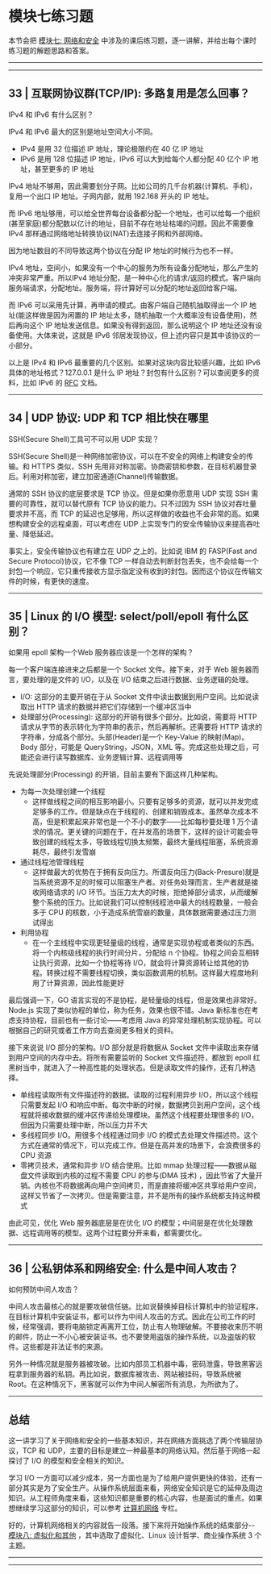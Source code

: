 # 模块七练习题

本节会把 [模块七: 网络和安全](../../notes/module_7) 中涉及的课后练习题，逐一讲解，并给出每个课时练习题的解题思路和答案。

---
---

## 33 | 互联网协议群(TCP/IP): 多路复用是怎么回事？

IPv4 和 IPv6 有什么区别？

IPv4 和 IPv6 最大的区别是地址空间大小不同。

* IPv4 是用 32 位描述 IP 地址，理论极限约在 40 亿 IP 地址
* IPv6 是用 128 位描述 IP 地址，IPv6 可以大到给每个人都分配 40 亿个 IP 地址，甚至更多的 IP 地址

IPv4 地址不够用，因此需要划分子网。比如公司的几千台机器(计算机、手机)，复用一个出口 IP 地址。子网内部，就用 192.168 开头的 IP 地址。

而 IPv6 地址够用，可以给全世界每台设备都分配一个地址，也可以给每一个组织(甚至家庭)都分配数以亿计的地址，目前不存在地址枯竭的问题。因此不需要像 IPv4 那样通过网络地址转换协议(NAT)去连接子网和外部网络。

因为地址数目的不同导致这两个协议在分配 IP 地址的时候行为也不一样。

IPv4 地址，空间小，如果没有一个中心的服务为所有设备分配地址，那么产生的冲突非常严重。所以IPv4 地址分配，是一种中心化的请求/返回的模式。客户端向服务端请求，分配地址。服务端，将计算好可以分配的地址返回给客户端。

而 IPv6 可以采用先计算，再申请的模式。由客户端自己随机抽取得出一个 IP 地址(能这样做是因为闲置的 IP 地址太多，随机抽取一个大概率没有设备使用)，然后再向这个 IP 地址发送信息。如果没有得到返回，那么说明这个 IP
地址还没有设备使用。大体来说，这就是 IPv6 邻居发现协议，但上述内容只是其中该协议的一小部分。

以上是 IPv4 和 IPv6 最重要的几个区别。如果对这块内容比较感兴趣，比如 IPv6 具体的地址格式？127.0.0.1 是什么 IP 地址？封包有什么区别？可以查阅更多的资料，比如 IPv6
的 [RFC](https://datatracker.ietf.org/doc/html/rfc2460) 文档。

---

## 34 | UDP 协议: UDP 和 TCP 相比快在哪里

SSH(Secure Shell)工具可不可以用 UDP 实现？

SSH(Secure Shell)是一种网络加密协议，可以在不安全的网络上构建安全的传输。和 HTTPS 类似，SSH 先用非对称加密。协商密钥和参数，在目标机器登录后。利用对称加密，建立加密通道(Channel)传输数据。

通常的 SSH 协议的底层要求是 TCP 协议。但是如果你愿意用 UDP 实现 SSH 需要的可靠性，就可以替代原有 TCP 协议的能力。只不过因为 SSH 协议对吞吐量要求并不高，而 TCP
的延迟也足够用，所以这样做的收益也不会非常的高。如果想构建安全的远程桌面，可以考虑在 UDP 上实现专门的安全传输协议来提高吞吐量、降低延迟。

事实上，安全传输协议也有建立在 UDP 之上的。比如说 IBM 的 FASP(Fast and Secure Protocol)协议，它不像 TCP
一样自动去判断封包丢失，也不会给每一个封包一个响应，它只重传接收方显示指定没有收到的封包。因而这个协议在传输文件的时候，有更快的速度。

---

## 35 | Linux 的 I/O 模型: select/poll/epoll 有什么区别？

如果用 epoll 架构一个Web 服务器应该是一个怎样的架构？

每一个客户端连接进来之后都是一个 Socket 文件。接下来，对于 Web 服务器而言，要处理的是文件的 I/O，以及在 I/O 结束之后进行数据、业务逻辑的处理。

* I/O: 这部分的主要开销在于从 Socket 文件中读出数据到用户空间。比如说读取出 HTTP 请求的数据并把它们存储到一个缓冲区当中
* 处理部分(Processing): 这部分的开销有很多个部分。比如说，需要将 HTTP 请求从字节的表示转化为字符串的表示，然后再解析。还需要将 HTTP 请求的字符串，分成各个部分。头部(Header)是一个 Key-Value
  的映射(Map)。Body 部分，可能是 QueryString，JSON，XML 等。完成这些处理之后，可能还会进行读写数据库、业务逻辑计算、远程调用等

先说处理部分(Processing) 的开销，目前主要有下面这样几种架构。

* 为每一次处理创建一个线程
    * 这样做线程之间的相互影响最小。只要有足够多的资源，就可以并发完成足够多的工作。但是缺点在于线程的、创建和销毁成本。虽然单次成本不高，但是积累起来非常也是一个不小的数字——比如每秒要处理 1
      万个请求的情况。更关键的问题在于，在并发高的场景下，这样的设计可能会导致创建的线程太多，导致线程切换太频繁，最终大量线程阻塞，系统资源耗尽，最终引发雪崩
* 通过线程池管理线程
    * 这样做最大的优势在于拥有反向压力。所谓反向压力(Back-Presure)就是当系统资源不足的时候可以阻塞生产者。对任务处理而言，生产者就是接收网络请求的 I/O
      环节。当压力太大的时候，拒绝掉部分请求，从而缓解整个系统的压力。比如说我们可以控制线程池中最大的线程数量，一般会多于 CPU 的核数，小于造成系统雪崩的数量，具体数据需要通过压力测试得出
* 利用协程
    * 在一个主线程中实现更轻量级的线程，通常是实现协程或者类似的东西。将一个内核级线程的执行时间分片，分配给 n 个协程。协程之间会互相转让执行资源，比如一个协程等待
      I/O，就会将计算资源转让给其他的协程。转换过程不需要线程切换，类似函数调用的机制。这样最大程度地利用了计算资源，因此性能更好

最后强调一下，GO 语言实现的不是协程，是轻量级的线程，但是效果也非常好。Node.js 实现了类似协程的单位，称为任务，效果也很不错。Java 新标准也在考虑支持协程，目前也有一些讨论——考虑用 Java
的异常处理机制实现协程。可以根据自己的研究或者工作方向去查阅更多相关的资料。

接下来说说 I/O 部分的架构。I/O 部分就是将数据从 Socket 文件中读取出来存储到用户空间的内存中去。将所有需要监听的 Socket 文件描述符，都放到 epoll
红黑树当中，就进入了一种高性能的处理状态。但是读取文件的操作，还有几种选择。

* 单线程读取所有文件描述符的数据。读取的过程利用异步 I/O，所以这个线程只需要发起 I/O 和响应中断。每次中断的时候，数据拷贝到用户空间，这个线程就将接收数据的缓冲区传递给处理模块。虽然这个线程要处理很多的
  I/O，但因为只需要处理中断，所以压力并不大
* 多线程同步 I/O。用很多个线程通过同步 I/O 的模式去处理文件描述符。这个方式在通常的情况下，可以完成工作。但是在高并发的场景下，会浪费很多的 CPU 资源
* 零拷贝技术，通常和异步 I/O 结合使用。比如 mmap 处理过程——数据从磁盘文件读取到内核的过程不需要 CPU 的参与(DMA 技术)
  ，因此节省了大量开销。内核也不将数据再向用户空间拷贝，而是直接将缓冲区共享给用户空间，这样又节省了一次拷贝。但是需要注意，并不是所有的操作系统都支持这种模式

由此可见，优化 Web 服务器底层是在优化 I/O 的模型；中间层是在优化处理数据、远程调用等的模型。这两个过程要分开来看，都需要优化。

---

## 36 | 公私钥体系和网络安全: 什么是中间人攻击？

如何预防中间人攻击？

中间人攻击最核心的就是要攻破信任链。比如说替换掉目标计算机中的验证程序，在目标计算机中安装证书，都可以作为中间人攻击的方式。因此在公司工作的时候，经常强调，要将电脑锁定再离开工位，防止有人物理破解。不要接收来历不明的邮件，防止一不小心被安装证书。也不要使用盗版的操作系统，以及盗版的软件。这些都是非法证书的来源。

另外一种情况就是服务器被攻破。比如内部员工机器中毒，密码泄露，导致黑客远程拿到服务器的私钥。再比如说，数据库被攻击、网站被挂码，导致系统被 Root。在这种情况下，黑客就可以作为中间人解密所有消息，为所欲为了。

---

## 总结

这一讲学习了关于网络和安全的一些基本知识，并在网络方面挑选了两个传输层协议，TCP 和 UDP，主要的目标是建立一种最基本的网络认知。然后基于网络一起探讨了 I/O 的模型和安全相关的知识。

学习 I/O
一方面可以减少成本，另一方面也是为了给用户提供更快的体验，还有一部分其实是为了安全生产。从操作系统层面来看，网络安全知识是它的延伸及周边知识。从工程师角度来看，这些知识都是重要的核心内容，也是面试的重点。如果想继续学习这部分的知识，可以参考 [计算机网络](../../../CnNote/README.md)
专栏。

好的，计算机网络相关的内容就告一段落。接下来将开始操作系统的结束部分-- [模块八: 虚拟化和其他](../module_8) ，其中选取了虚拟化、Linux 设计哲学、商业操作系统 3 个主题。

---
---

